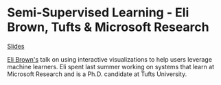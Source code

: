 **Semi-Supervised Learning - Eli Brown, Tufts & Microsoft Research**
===================

[Slides](http://goo.gl/jIwMzc)

[Eli Brown's](http://www.eecs.tufts.edu/~ebrown/) talk on using interactive visualizations to help users leverage machine learners. Eli spent last summer working on systems that learn at Microsoft Research and is a Ph.D. candidate at Tufts University.

